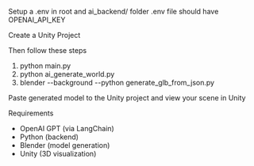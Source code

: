 Setup a .env in root and ai_backend/ folder
.env file should have OPENAI_API_KEY

Create a Unity Project

Then follow these steps
1. python main.py
2. python ai_generate_world.py
3. blender --background --python generate_glb_from_json.py

Paste generated model to the Unity project and view your scene in Unity

Requirements
- OpenAI GPT (via LangChain)
- Python (backend)
- Blender (model generation)
- Unity (3D visualization)
